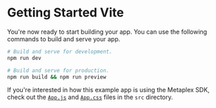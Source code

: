 # Getting Started  Vite

   You're now ready to start building your app. You can use the following commands to build and serve your app.

   ```sh
   # Build and serve for development.
   npm run dev

   # Build and serve for production.
   npm run build && npm run preview
   ```

   If you're interested in how this example app is using the Metaplex SDK, check out the [`App.js`](./src/App.js) and [`App.css`](./src/App.css) files in the `src` directory.
